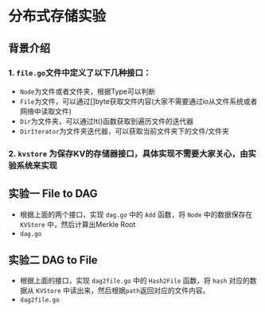 # 分布式存储实验


## 背景介绍

### 1. `file.go`文件中定义了以下几种接口： 

- `Node`为文件或者文件夹，根据Type可以判断
- `File`为文件，可以通过[]byte获取文件内容(大家不需要通过io从文件系统或者网络中读取文件)
- `Dir`为文件夹，可以通过It()函数获取到遍历文件的迭代器
- `DirIterator`为文件夹迭代器，可以获取当前文件夹下的文件/文件夹

### 2. `kvstore` 为保存KV的存储器接口，具体实现不需要大家关心，由实验系统来实现

## 实验一  File to DAG

- 根据上面的两个接口，实现 `dag.go` 中的 `Add` 函数，将 `Node` 中的数据保存在 `KVStore` 中，然后计算出Merkle Root
- `dag.go`

## 实验二  DAG to File

- 根据上面的接口，实现 `dag2file.go` 中的 `Hash2File` 函数，将 `hash` 对应的数据从 `KVStore` 中读出来，然后根据`path`返回对应的文件内容。
- `dag2file.go`

